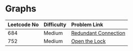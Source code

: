 # Graphs



| Leetcode No | Difficulty | Problem Link |
| :--- | :--- | :--- |
| 684 | Medium | [Redundant Connection](../leetcode-medium/leetcode-684-redundant-connection.md) |
| 752 | Medium | [Open the Lock](../leetcode-medium/leetcode-752-open-the-lock.md) |



